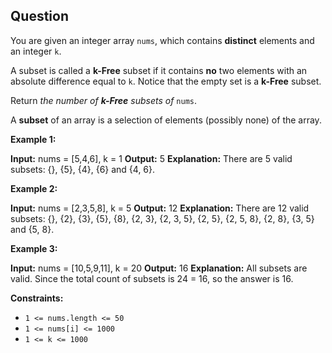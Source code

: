 ## Question
You are given an integer array `nums`, which contains **distinct** elements and an integer `k`.

A subset is called a **k-Free** subset if it contains **no** two elements with an absolute difference equal to `k`. Notice that the empty set is a **k-Free** subset.

Return _the number of **k-Free** subsets of_ `nums`.

A **subset** of an array is a selection of elements (possibly none) of the array.

**Example 1:**

**Input:** nums = [5,4,6], k = 1
**Output:** 5
**Explanation:** There are 5 valid subsets: {}, {5}, {4}, {6} and {4, 6}.

**Example 2:**

**Input:** nums = [2,3,5,8], k = 5
**Output:** 12
**Explanation:** There are 12 valid subsets: {}, {2}, {3}, {5}, {8}, {2, 3}, {2, 3, 5}, {2, 5}, {2, 5, 8}, {2, 8}, {3, 5} and {5, 8}.

**Example 3:**

**Input:** nums = [10,5,9,11], k = 20
**Output:** 16
**Explanation:** All subsets are valid. Since the total count of subsets is 24 = 16, so the answer is 16. 

**Constraints:**

- `1 <= nums.length <= 50`
- `1 <= nums[i] <= 1000`
- `1 <= k <= 1000`
